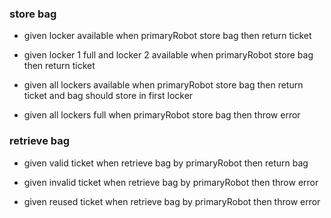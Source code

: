 ### store bag

- given locker available 
  when primaryRobot store bag
  then return ticket
  
- given locker 1 full and locker 2 available
  when primaryRobot store bag
  then return ticket

- given all lockers available
  when primaryRobot store bag
  then return ticket and bag should store in first locker
  
- given all lockers full
  when primaryRobot store bag
  then throw error
  
### retrieve bag

- given valid ticket
  when retrieve bag by primaryRobot
  then return bag
  
- given invalid ticket
  when retrieve bag by primaryRobot
  then throw error
  
- given reused ticket 
  when retrieve bag by primaryRobot
  then throw error
